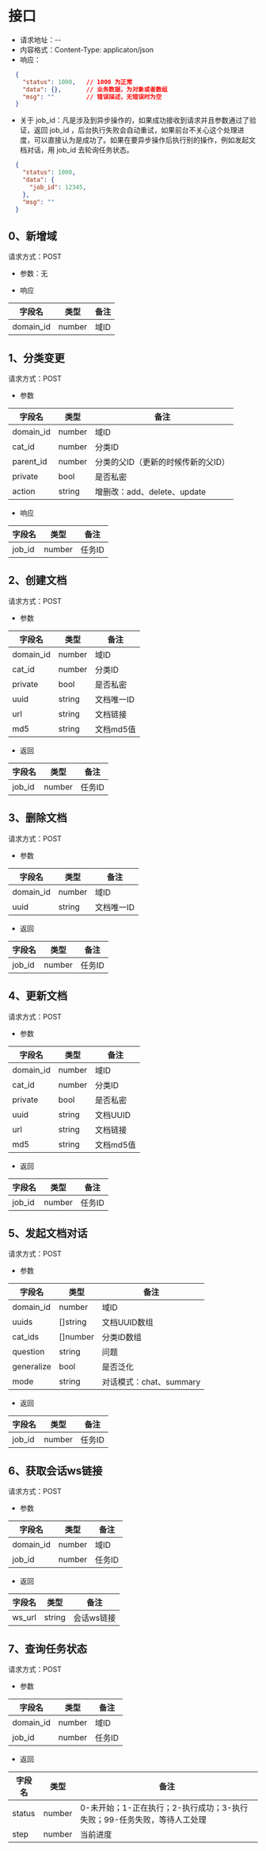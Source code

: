 
# 接口
- 请求地址：--
- 内容格式：Content-Type: applicaton/json
- 响应：
```json
  {
    "status": 1000,   // 1000 为正常
    "data": {},       // 业务数据，为对象或者数组
    "msg": ""         // 错误描述，无错误时为空
  }
```
- 关于 job_id：凡是涉及到异步操作的，如果成功接收到请求并且参数通过了验证，返回 job_id ，后台执行失败会自动重试，如果前台不关心这个处理进度，可以直接认为是成功了。如果在要异步操作后执行别的操作，例如发起文档对话，用 job_id 去轮询任务状态。
```json
  {
    "status": 1000,
    "data": {
      "job_id": 12345,
    },
    "msg": ""
  }
```

## 0、新增域
请求方式：POST

- 参数：无

- 响应

|字段名|类型|备注|
|-|-|-|
|domain_id|number|域ID|


## 1、分类变更
请求方式：POST
- 参数

|字段名|类型|备注|
|-|-|-|
|domain_id|number|域ID|
|cat_id|number|分类ID|
|parent_id|number|分类的父ID（更新的时候传新的父ID）|
|private|bool|是否私密|
|action|string|增删改：add、delete、update|

- 响应

|字段名|类型|备注|
|-|-|-|
|job_id|number|任务ID|


## 2、创建文档
请求方式：POST
- 参数

|字段名|类型|备注|
|-|-|-|
|domain_id|number|域ID|
|cat_id|number|分类ID|
|private|bool|是否私密|
|uuid|string|文档唯一ID|
|url|string|文档链接|
|md5|string|文档md5值|

- 返回

|字段名|类型|备注|
|-|-|-|
|job_id|number|任务ID|


## 3、删除文档
请求方式：POST
- 参数

|字段名|类型|备注|
|-|-|-|
|domain_id|number|域ID|
|uuid|string|文档唯一ID|

- 返回

|字段名|类型|备注|
|-|-|-|
|job_id|number|任务ID|

## 4、更新文档
请求方式：POST
- 参数

|字段名|类型|备注|
|-|-|-|
|domain_id|number|域ID|
|cat_id|number|分类ID|
|private|bool|是否私密|
|uuid|string|文档UUID|
|url|string|文档链接|
|md5|string|文档md5值|

- 返回

|字段名|类型|备注|
|-|-|-|
|job_id|number|任务ID|


## 5、发起文档对话
请求方式：POST
- 参数

|字段名|类型|备注|
|-|-|-|
|domain_id|number|域ID|
|uuids|[]string|文档UUID数组|
|cat_ids|[]number|分类ID数组|
|question|string|问题|
|generalize|bool|是否泛化|
|mode|string|对话模式：chat、summary|

- 返回

|字段名|类型|备注|
|-|-|-|
|job_id|number|任务ID|

## 6、获取会话ws链接
请求方式：POST
- 参数

|字段名|类型|备注|
|-|-|-|
|domain_id|number|域ID|
|job_id|number|任务ID|

- 返回

|字段名|类型|备注|
|-|-|-|
|ws_url|string|会话ws链接|


## 7、查询任务状态
请求方式：POST
- 参数

|字段名|类型|备注|
|-|-|-|
|domain_id|number|域ID|
|job_id|number|任务ID|

- 返回

|字段名|类型|备注|
|-|-|-|
|status|number|0-未开始；1-正在执行；2-执行成功；3-执行失败；99-任务失败，等待人工处理|
|step|number|当前进度|
